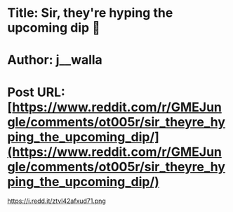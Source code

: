 # Title: Sir, they're hyping the upcoming dip 🚀
# Author: j__walla
# Post URL: [https://www.reddit.com/r/GMEJungle/comments/ot005r/sir_theyre_hyping_the_upcoming_dip/](https://www.reddit.com/r/GMEJungle/comments/ot005r/sir_theyre_hyping_the_upcoming_dip/)


https://i.redd.it/ztvl42afxud71.png